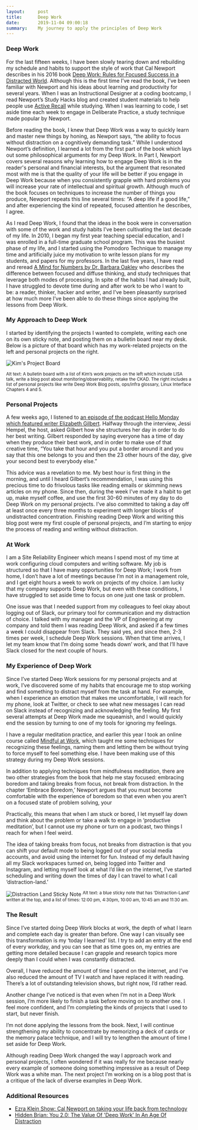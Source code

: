 ```yaml
---
layout:     post
title:      Deep Work
date:       2019-11-04 09:00:18
summary:    My journey to apply the principles of Deep Work
---
```


### Deep Work 
For the last fifteen weeks, I have been slowly tearing down and rebuilding my schedule and habits to support the style of work that Cal Newport describes in his 2016 book [Deep Work: Rules for Focused Success in a Distracted World](https://www.indiebound.org/book/9781455586691). Although this is the first time I’ve read the book, I’ve been familiar with Newport and his ideas about learning and productivity for several years. When I was an Instructional Designer at a coding bootcamp, I read Newport’s Study Hacks blog and created student materials to help people use [Active Recall](https://www.youtube.com/watch?v=eL0QFTwgEgQ) while studying. When I was learning to code, I set aside time each week to engage in Deliberate Practice, a study technique made popular by Newport. 

Before reading the book, I knew that Deep Work was a way to quickly learn and master new things by honing, as Newport says, “the ability to focus without distraction on a cognitively demanding task.” While I understood Newport’s definition, I learned a lot from the first part of the book which lays out some philosophical arguments for my Deep Work. In Part I, Newport covers  several reasons why learning how to engage Deep Work is in the reader's personal and financial interests, but the argument that resonated most with me is that the quality of your life will be better if you engage in Deep Work because when you consistently grapple with hard problems you will increase your rate of intellectual and spiritual growth. Although much of the book focuses on techniques to increase the number of things you produce, Newport repeats this line several times: “A deep life if a good life,” and after experiencing the kind of repeated, focused attention he describes, I agree. 

As I read Deep Work, I found that the ideas in the book were in conversation with some of the work and study habits I’ve been cultivating the last decade of my life. In 2010, I began my first year teaching special education, and I was enrolled in a full-time graduate school program. This was the busiest phase of my life, and I started using the Pomodoro Technique to manage my time and artificially juice my motivation to write lesson plans for my students, and papers for my professors. In the last five years, I have read and reread [A Mind for Numbers by Dr. Barbara Oakley](https://www.indiebound.org/book/9780399165245) who describes the difference between focused and diffuse thinking, and study techniques that leverage both modes of processing. In spite of the habits I had already built, I have struggled to devote time during and after work to be who I want to be: a reader, thinker, hacker and writer, and I’ve been pleasantly surprised at how much more I’ve been able to do these things since applying the lessons from Deep Work.

### My Approach to Deep Work
I started by identifying the projects I wanted to complete, writing each one on its own sticky note, and posting them on a bulletin board near my desk. Below is a picture of that board which has my work-related projects on the left and personal projects on the right.  

![Kim's Project Board](https://res.cloudinary.com/kimschlesinger/image/upload/v1571666317/goals.jpg)

<sup>Alt text: A bulletin board with a list of Kim’s work projects on the left which include LISA talk, write a blog post about monitoring/observability, retake the CKAD. The right includes a list of personal projects like write Deep Work Blog posts, ops/infra glossary, Linux Interface Chapters 4 and 5.</sup>

### Personal Projects 
A few weeks ago, I listened to [an episode of the podcast Hello Monday which featured writer Elizabeth Gilbert](https://www.linkedin.com/pulse/careers-versus-vocations-elizabeth-gilbert-jessi-hempel/). Halfway through the interview, Jessi Hempel, the host, asked Gilbert how she structures her day in order to do her best writing. Gilbert responded by saying everyone has a time of day when they produce their best work, and in order to make use of that creative time, “You take that hour and you put a border around it and you say that this one belongs to you and then the 23 other hours of the day, give your second best to everybody else.” 

This advice was a revelation to me. My best hour is first thing in the morning, and until I heard Gilbert’s recommendation, I was using this precious time to do frivolous tasks like reading emails or skimming news articles on my phone. Since then, during the week I’ve made it a habit to get up, make myself coffee, and use the first 30-60 minutes of my day to do Deep Work on my personal projects. I’ve also committed to taking a day off at least once every three months to experiment with longer blocks of undistracted concentration. Finishing reading Deep Work and writing this blog post were my first couple of personal projects, and I’m starting to enjoy the process of reading and writing without distraction. 

### At Work 
I am a Site Reliability Engineer which means I spend most of my time at work configuring cloud computers and writing software. My job is structured so that I have many opportunities for Deep Work; I work from home, I don’t have a lot of meetings because I’m not in a management role, and I get eight hours a week to work on projects of my choice. I am lucky that my company supports Deep Work, but even with these conditions, I have struggled to set aside time to focus on one just one task or problem. 

One issue was that I needed support from my colleagues to feel okay about logging out of Slack, our primary tool for communication and my distraction of choice. I talked with my manager and the VP of Engineering at my company and told them I was reading Deep Work, and asked if a few times a week I could disappear from Slack. They said yes, and since then, 2-3 times per week, I schedule Deep Work sessions. When that time arrives, I let my team know that I’m doing some ‘heads down’ work, and that I’ll have Slack closed for the next couple of hours. 

### My Experience of Deep Work 
Since I’ve started Deep Work sessions for my personal projects and at work, I’ve discovered some of my habits that encourage me to stop working and find something to distract myself from the task at hand. For example, when I experience an emotion that makes me uncomfortable, I will reach for my phone, look at Twitter, or check to see what new messages I can read on Slack instead of recognizing and acknowledging the feeling. My first several attempts at Deep Work made me squeamish, and I would quickly end the session by turning to one of my tools for ignoring my feelings. 

I have a regular meditation practice, and earlier this year I took an online course called [Mindful at Work](https://www.enaropa.org/course-overview/mindful-work/), which taught me some techniques for recognizing these feelings, naming them and letting them be without trying to force myself to feel something else. I have been making use of this strategy during my Deep Work sessions. 

In addition to applying techniques from mindfulness meditation, there are two other strategies from the book that help me stay focused: embracing boredom and taking breaks from focus, not break from distraction. In the chapter ‘Embrace Boredom,’ Newport argues that you must become comfortable with the experience of boredom so that even when you aren’t on a focused state of problem solving, your 

Practically, this means that when I am stuck or bored, I let myself lay down and think about the problem or take a walk to engage in ‘productive meditation’, but I cannot use my phone or turn on a podcast, two things I reach for when I feel weird. 

The idea of taking breaks from focus, not breaks from distraction is that you can shift your default mode to being logged out of your social media accounts, and avoid using the internet for fun. Instead of my default having all my Slack workspaces turned on, being logged into Twitter and Instagram, and letting myself look at what I’d like on the internet, I’ve started scheduling and writing down the times of day I can travel to what I call ‘distraction-land.’

![Distraction Land Sticky Note](https://res.cloudinary.com/kimschlesinger/image/upload/v1572191354/distraction-land.jpg)
<sup>Alt text: a blue sticky note that has ‘Distraction-Land’ written at the top, and a list of times: 12:00 pm, 4:30pm, 10:00 am, 10:45 am and 11:30 am.</sup>

### The Result 
Since I’ve started doing Deep Work blocks at work, the depth of what I learn and complete each day is greater than before. One way I can visually see this transformation is my ‘today I learned’ list. I try to add an entry at the end of every workday, and you can see that as time goes on, my entries are getting more detailed because I can grapple and research topics more deeply than I could when I was constantly distracted. 

Overall, I have reduced the amount of time I spend on the internet, and I’ve also reduced the amount of TV I watch and have replaced it with reading. There’s a lot of outstanding television shows, but right now, I’d rather read. 

Another change I’ve noticed is that even when I’m not in a Deep Work session, I’m more likely to finish a task before moving on to another one. I feel more confident, and I’m completing the kinds of projects that I used to start, but never finish. 

I’m not done applying the lessons from the book. Next, I will continue strengthening my ability to concentrate by memorizing a deck of cards or the memory palace technique, and I will try to lengthen the amount of time I set aside for Deep Work. 

Although reading Deep Work changed the way I approach work and personal projects, I often wondered if it was really for me because nearly every example of someone doing something impressive as a result of Deep Work was a white man. The next project I’m working on is a blog post that is a critique of the lack of diverse examples in Deep Work. 

### Additional Resources 
* [Ezra Klein Show: Cal Newport on taking your life back from technology](https://www.vox.com/2017/4/21/15382282/cal-newport-taking-life-back-technology)
* [Hidden Brian: You 2.0: The Value Of 'Deep Work' In An Age Of Distraction](https://www.npr.org/2017/07/25/539092670/you-2-0-the-value-of-deep-work-in-an-age-of-distraction)




